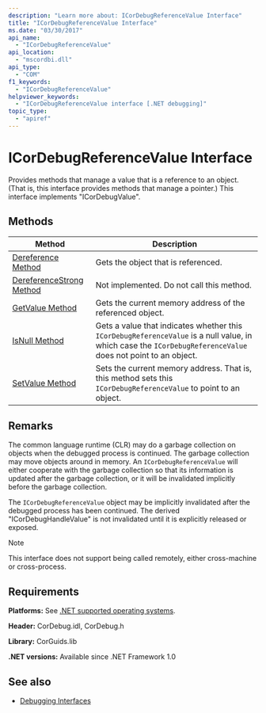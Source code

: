 ```yaml
---
description: "Learn more about: ICorDebugReferenceValue Interface"
title: "ICorDebugReferenceValue Interface"
ms.date: "03/30/2017"
api_name:
  - "ICorDebugReferenceValue"
api_location:
  - "mscordbi.dll"
api_type:
  - "COM"
f1_keywords:
  - "ICorDebugReferenceValue"
helpviewer_keywords:
  - "ICorDebugReferenceValue interface [.NET debugging]"
topic_type:
  - "apiref"
---
```

# ICorDebugReferenceValue Interface

Provides methods that manage a value that is a reference to an object. (That is, this interface provides methods that manage a pointer.) This interface implements "ICorDebugValue".

## Methods

|Method|Description|
|------------|-----------------|
|[Dereference Method](icordebugreferencevalue-dereference-method.md)|Gets the object that is referenced.|
|[DereferenceStrong Method](icordebugreferencevalue-dereferencestrong-method.md)|Not implemented. Do not call this method.|
|[GetValue Method](icordebugreferencevalue-getvalue-method.md)|Gets the current memory address of the referenced object.|
|[IsNull Method](icordebugreferencevalue-isnull-method.md)|Gets a value that indicates whether this `ICorDebugReferenceValue` is a null value, in which case the `ICorDebugReferenceValue` does not point to an object.|
|[SetValue Method](icordebugreferencevalue-setvalue-method.md)|Sets the current memory address. That is, this method sets this `ICorDebugReferenceValue` to point to an object.|

## Remarks

 The common language runtime (CLR) may do a garbage collection on objects when the debugged process is continued. The garbage collection may move objects around in memory. An `ICorDebugReferenceValue` will either cooperate with the garbage collection so that its information is updated after the garbage collection, or it will be invalidated implicitly before the garbage collection.

 The `ICorDebugReferenceValue` object may be implicitly invalidated after the debugged process has been continued. The derived "ICorDebugHandleValue" is not invalidated until it is explicitly released or exposed.

> [!NOTE]
> This interface does not support being called remotely, either cross-machine or cross-process.

## Requirements

 **Platforms:** See [.NET supported operating systems](https://github.com/dotnet/core/blob/main/os-lifecycle-policy.md).

 **Header:** CorDebug.idl, CorDebug.h

 **Library:** CorGuids.lib

 **.NET versions:** Available since .NET Framework 1.0

## See also

- [Debugging Interfaces](debugging-interfaces.md)
